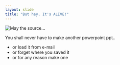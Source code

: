 ```yaml
---
layout: slide
title: "But hey. It's ALIVE!"
---
```


![May the source...](https://cdn-images-1.medium.com/max/1600/1*v5o3JVZVH_74c8gl-k6Pmw.jpeg)

You shall never have to make another powerpoint ppt..
  - or load it from e-mail
  - or forget where you saved it
  - or for any reason make one
  

